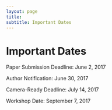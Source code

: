 ```yaml
---
layout: page
title: 
subtitle: Important Dates
---
```


# Important Dates

Paper Submission Deadline: June 2, 2017

Author Notification: June 30, 2017

Camera-Ready Deadline: July 14, 2017

Workshop Date: September 7, 2017
